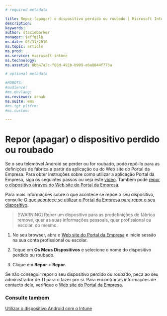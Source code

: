 ```yaml
---
# required metadata

title: Repor (apagar) o dispositivo perdido ou roubado | Microsoft Intune
description:
keywords:
author: staciebarker
manager: jeffgilb
ms.date: 05/31/2016
ms.topic: article
ms.prod:
ms.service: microsoft-intune
ms.technology:
ms.assetid: 8bb47a5c-f66d-491b-b909-e6a8844f773a

# optional metadata

#ROBOTS:
#audience:
#ms.devlang:
ms.reviewer: arnab
ms.suite: ems
#ms.tgt_pltfrm:
#ms.custom:

---
```



# Repor (apagar) o dispositivo perdido ou roubado

Se o seu telemóvel Android se perder ou for roubado, pode repô-lo para as definições de fábrica a partir da aplicação ou do Web site do Portal da Empresa. Para obter instruções sobre como utilizar a aplicação Portal da Empresa, siga os seguintes passos ou veja este [vídeo](http://aka.ms/ly1x17). Também pode [repor o dispositivo através do Web site do Portal da Empresa](reset-your-device-cpwebsite.md).

Para mais informações sobre o que acontece se repõe o seu dispositivo, consulte [O que acontece se utilizar o Portal da Empresa para repor o seu dispositivo](what-happens-if-you-reset-your-device-using-the-company-portal-android.md).

> [!WARNING] Repor um dispositivo para as predefinições de fábrica remove, quer as suas informações pessoais, quer profissional ou escolar, do mesmo.

1.  No seu browser, abra o [Web site do Portal da Empresa](http://portal.manage.microsoft.com) e inicie sessão na sua conta profissional ou escolar.

2.  Toque em **Os Meus Dispositivos** e selecione o nome do dispositivo perdido ou roubado.

3.  Clique em **Repor** &gt; **Repor**.

Se não conseguir repor o seu dispositivo perdido ou roubado, peça ao seu administrador de TI para o fazer por si. Para encontrar as informações de contacto dele, verifique o [Web site do Portal da Empresa](http://portal.manage.microsoft.com).

### Consulte também
[Utilizar o dispositivo Android com o Intune](using-your-android-device-with-intune.md)



<!--HONumber=Jun16_HO2-->


